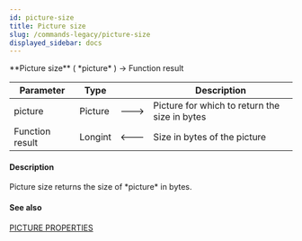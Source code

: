 ```yaml
---
id: picture-size
title: Picture size
slug: /commands-legacy/picture-size
displayed_sidebar: docs
---
```


<!--REF #_command_.Picture size.Syntax-->**Picture size** ( *picture* ) -> Function result<!-- END REF-->
<!--REF #_command_.Picture size.Params-->
| Parameter | Type |  | Description |
| --- | --- | --- | --- |
| picture | Picture | &#x1F852; | Picture for which to return the size in bytes |
| Function result | Longint | &#x1F850; | Size in bytes of the picture |

<!-- END REF-->

#### Description 

<!--REF #_command_.Picture size.Summary-->Picture size returns the size of *picture* in bytes.<!-- END REF-->

#### See also 

[PICTURE PROPERTIES](picture-properties.md)  